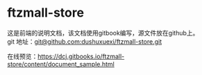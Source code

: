# ftzmall-store
这是前端的说明文档，该文档使用gitbook编写，源文件放在github上。<br>
git 地址：[git@github.com:dushuxuexi/ftzmall-store.git](git@github.com:dushuxuexi/ftzmall-store.git)

在线预览：https://dcj.gitbooks.io/ftzmall-store/content/document_sample.html


